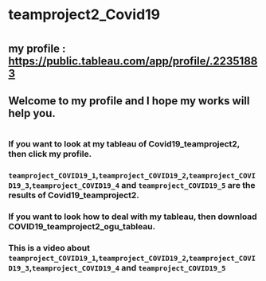 # teamproject2_Covid19
#
## my profile : https://public.tableau.com/app/profile/.22351883
## Welcome to my profile and I hope my works will help you.
#

### If you want to look at my tableau of Covid19_teamproject2, then click my profile.
### `teamproject_COVID19_1`,`teamproject_COVID19_2`,`teamproject_COVID19_3`,`teamproject_COVID19_4` and `teamproject_COVID19_5` are the results of Covid19_teamproject2.

### If you want to look how to deal with my tableau, then download COVID19_teamproject2_ogu_tableau.
### This is a video about `teamproject_COVID19_1`,`teamproject_COVID19_2`,`teamproject_COVID19_3`,`teamproject_COVID19_4` and `teamproject_COVID19_5` 
